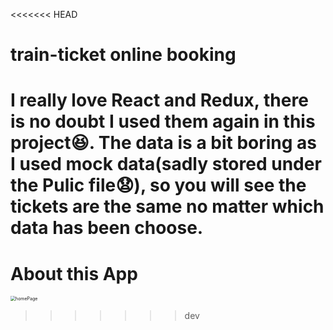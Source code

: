<<<<<<< HEAD
# train-ticket online booking
I really love React and Redux, there is no doubt I used them again in this project:satisfied:.
The data is a bit boring as I used mock data(sadly stored under the Pulic file:anguished:), so you will see the tickets are the same no matter which data has been choose.
=======
# About this App

<img src="C:\Users\Administrator\Desktop\homePage.gif" alt="homePage" style="zoom:50%;" />

>>>>>>> dev
